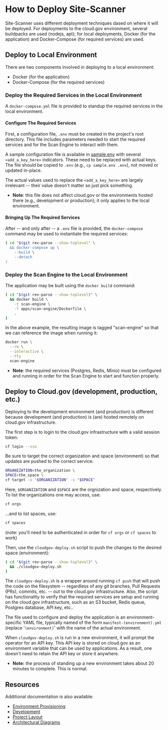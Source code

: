 # How to Deploy Site-Scanner

Site-Scanner uses different deployment techniques dased on where it will
be deployed.  For deployments to the cloud.gov environment, several
buildpacks are used (nodejs, apt); for local deployments, Docker (for
the application) and Docker-Compose (for required services) are used.

## Deploy to Local Environment

There are two components involved in deploying to a local
environment:

- Docker (for the application)
- Docker-Compose (for the required services)

### Deploy the Required Services in the Local Environment

A `docker-compose.yml` file is provided to standup the required services
in the local environment.

#### Configure The Required Services

First, a configuration file, `.env` must be created in the project's
root directory.  This file includes parameters needed to start the
required services and for the Scan Engine to interact with them.

A sample configuration file is available in [sample.env](../sample.env)
with several `<add_a_key_here>` indicators.  These need to be
replaced with actual keys.  The file should be copied to `.env` (e.g.,
`cp sample.env .env`), not moved or updated in-place.

The actual values used to replace the `<add_a_key_here>` are largely
irrelevant -- their value doesn't matter so just pick something.

- **Note**: this file does not affect cloud.gov or the environments hosted
  there (e.g., development or production); it only applies to the
  local environment.

#### Bringing Up The Required Services

After -- and only after -- a `.env` file is provided, the
`docker-compose` command may be used to instantiate the required
services:

```bash
( cd "$(git rev-parse --show-toplevel" \
  && docker-compose up \
    --build \
    --detach
)
```

### Deploy the Scan Engine to the Local Environment

The application may be built using the `docker build` command:

```bash
( cd "$(git rev-parse --show-toplevel)" \
  && docker build \
    -t scan-engine \
    -f apps/scan-engine/Dockerfile \
    .
)
```

In the above example, the resulting image is tagged "scan-engine" so
that we can reference the image when running it:

```bash
docker run \
  --rm \
  --interactive \
  --tty
  scan-engine
```

- **Note**: the required services (Postgres, Redis, Minio) must be
  configured and running in order for the Scan Engine to start and
  function properly.

## Deploy to Cloud.gov (development, production, etc.)

Deploying to the development environment (and production) is different
because development (and production) is (are) hosted remotely on
cloud.gov infrastructure.

The first step is to login to the cloud.gov infrastructure with a
valid session token:

```bash
cf login --sso
```

Be sure to target the correct organization and space (environment)
so that updates are pushed to the correct service:

```bash
ORGANIZATION=the_organization \
SPACE=the_space \
cf target -o "$ORGANIZATION" -s "$SPACE"
```

Here, `$ORGANIZATION` and `$SPACE` are the orgnization and space,
respectively.  To list the organizations one may access, use:

```bash
cf orgs
```

...and to list spaces, use:

```bash
cf spaces
```

(note: you'll need to be authenticated in order for `cf orgs` or
`cf spaces` to work)

Then, use the `cloudgov-deploy.sh` script to push the changes to the
desired space (environment):

```bash
( cd "$(git rev-parse --show-toplevel)" \
  && ./cloudgov-deploy.sh
)
```

The `cloudgov-deploy.sh` is a wrapper around running `cf push`
that will push the code on the filesystem -- regardless of any
git branches, Pull Requests (PRs), commits, etc. -- out to the
cloud.gov infrastructure.  Also, the script has functionality
to verify that the required services are setup and running
on the cloud.gov infrastructure, such as an S3 bucket,
Redis queue, Postgres database, API key, etc..

The file used to configure and deploy the application is an
environment-specific YAML file, typically named of the form
`manifest-(environment).yml` (replace '`(environment)`' with the name
of the actual environment.

When `cloudgov-deploy.sh` is run in a new environment, it
will prompt the operator for an API key.  This API key is stored on
cloud.gov as an environment variable that can be used by applications.
As a result, one doesn't need to retain the API key or store it
anywhere.

- **Note:** the process of standing up a new environment takes
   about 20 minutes to complete.  This is normal.

## Resources

Additional documentation is also available:

- [Environment Provisioning](environment_provisioning.md)
- [Development](development.md)
- [Project Layout](layout.md)
- [Architectural Diagrams](architecture/diagrams/images/architecture-cloud-gov.png)
